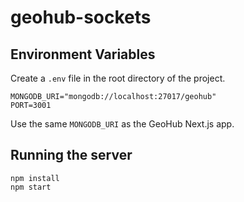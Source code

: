 # geohub-sockets

## Environment Variables

Create a `.env` file in the root directory of the project.

```
MONGODB_URI="mongodb://localhost:27017/geohub"
PORT=3001
```

Use the same `MONGODB_URI` as the GeoHub Next.js app.

## Running the server

```
npm install
npm start
```
